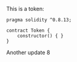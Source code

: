 This is a token: 

```
pragma solidity ^0.8.13;

contract Token {
    constructor() { }
}

```

Another update 8
